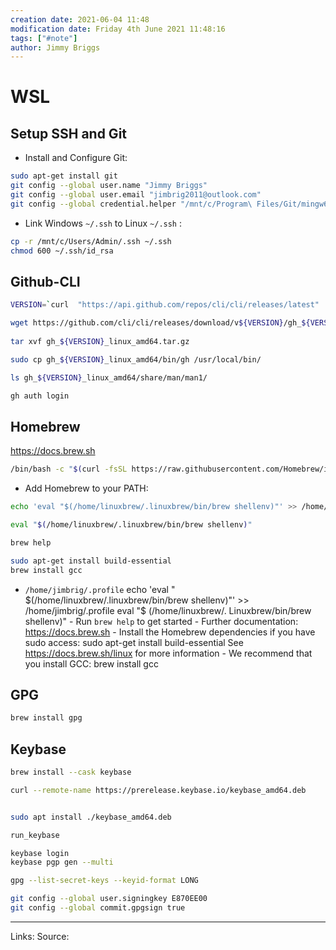 ```yaml
---
creation date: 2021-06-04 11:48
modification date: Friday 4th June 2021 11:48:16
tags: ["#note"]
author: Jimmy Briggs
---
```


# WSL

## Setup SSH and Git

- Install and Configure Git:

```bash
sudo apt-get install git
git config --global user.name "Jimmy Briggs"
git config --global user.email "jimbrig2011@outlook.com"
git config --global credential.helper "/mnt/c/Program\ Files/Git/mingw64/libexec/git-core/git-credential-manager-core.exe"
```

- Link Windows `~/.ssh` to Linux `~/.ssh` :

```bash
cp -r /mnt/c/Users/Admin/.ssh ~/.ssh
chmod 600 ~/.ssh/id_rsa
```


## Github-CLI

```bash
VERSION=`curl  "https://api.github.com/repos/cli/cli/releases/latest" | grep '"tag_name"' | sed -E 's/.*"([^"]+)".*/\1/' | cut -c2-`

wget https://github.com/cli/cli/releases/download/v${VERSION}/gh_${VERSION}_linux_amd64.tar.gz
 
tar xvf gh_${VERSION}_linux_amd64.tar.gz

sudo cp gh_${VERSION}_linux_amd64/bin/gh /usr/local/bin/

ls gh_${VERSION}_linux_amd64/share/man/man1/

gh auth login
```

## Homebrew

https://docs.brew.sh 

```bash
/bin/bash -c "$(curl -fsSL https://raw.githubusercontent.com/Homebrew/install/HEAD/install.sh)"
```

- Add Homebrew to your PATH: 


```bash
echo 'eval "$(/home/linuxbrew/.linuxbrew/bin/brew shellenv)"' >> /home/jimbrig/.profile

eval "$(/home/linuxbrew/.linuxbrew/bin/brew shellenv)"

brew help

sudo apt-get install build-essential
brew install gcc

```
- `/home/jimbrig/.profile`                                                     echo 'eval " $(/home/linuxbrew/.linuxbrew/bin/brew shellenv)"' >> /home/jimbrig/.profile                eval "$ (/home/linuxbrew/. Linuxbrew/bin/brew shellenv)"                                             - Run ` brew help ` to get started                                                                       - Further documentation:                                                                                   https://docs.brew.sh                                                                               - Install the Homebrew dependencies if you have sudo access:                                               sudo apt-get install build-essential                                                                   See https://docs.brew.sh/linux for more information                                                - We recommend that you install GCC:                                                                       brew install gcc                 

## GPG

```bash
brew install gpg
```

## Keybase

```bash
brew install --cask keybase
```

```bash
curl --remote-name https://prerelease.keybase.io/keybase_amd64.deb


sudo apt install ./keybase_amd64.deb

run_keybase
```

```bash
keybase login
keybase pgp gen --multi

gpg --list-secret-keys --keyid-format LONG

git config --global user.signingkey E870EE00
git config --global commit.gpgsign true
```
***
Links: 
Source:

